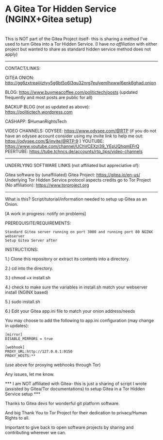 # A Gitea Tor Hidden Service (NGINX+Gitea setup)
#
This is NOT part of the Gitea Project itself- this is sharing a method I've used to turn Gitea into a Tor Hidden Service.
(I have *no affiliation* with either project but wanted to share as standard hidden service method does not apply)

-----------------------------------------------

CONTACT/LINKS:

GITEA ONION: http://gg6zxtreajiijztyy5g6bt5o6l3qu32nrg7eulyemlhxwwl6enk6ghad.onion

BLOG: https://www.buymeacoffee.com/politictech/posts (updated frequently and most posts are public for all)

BACKUP BLOG (not as updated as above): https://politictech.wordpress.com

CASHAPP: $HumanRightsTech

VIDEO CHANNELS:
ODYSEE: https://www.odysee.com/@RTP (if you do not have an odysee account consider using my invite link to help me out: https://odysee.com/$/invite/@RTP:9 )
YOUTUBE: https://www.youtube.com/channel/UChVCEXzi39_YEpUQhqmEFrQ
PEERTUBE: https://tube.tchncs.de/accounts/rtp_tips/video-channels

------------------------------------------------

UNDERLYING SOFTWARE LINKS (not affiliated but appreciative of):

Gitea software by (unaffiliated) Gitea Project: https://gitea.io/en-us/
Underlying Tor Hidden Service protocol aspects credits go to Tor Project (No affiliation): https://www.torproject.org

------------------------------------------------

What is this? Script/tutorial/information needed to setup up Gitea as an Onion. 

[A work in progress: notify on problems]

PREREQUISITE/REQUIREMENTS:

    Standard Gitea server running on port 3000 and running port 80 NGINX webserver
    Setup Gitea Server after

INSTRUCTIONS:

1.) Clone this repository or extract its contents into a directory.

2.) cd into the directory.

3.) chmod +x install.sh

4.) check to make sure the variables in install.sh match your webserver install (NGINX based)

5.) sudo install.sh

6.) Edit your Gitea app.ini file to match your onion address/needs

You may choose to add the following to app.ini configuration (may change in updates):

    [mirror]
    DISABLE_MIRRORS = true

    [webhook]
    PROXY_URL:http://127.0.0.1:9150
    PROXY_HOSTS:**

(use above for proxying webhooks through Tor)

Any issues, let me know. 

*** I am NOT affiliated with Gitea- this is just a sharing of script I wrote (assisted by Gitea/Tor documentations) to setup Gitea in a Tor Hidden Service setup ***

Thanks to Gitea devs for wonderful git platform software. 

And big Thank You to Tor Project for their dedication to privacy/Human Rights to all. 

Important to give back to open software projects by sharing and contributing wherever we can.
